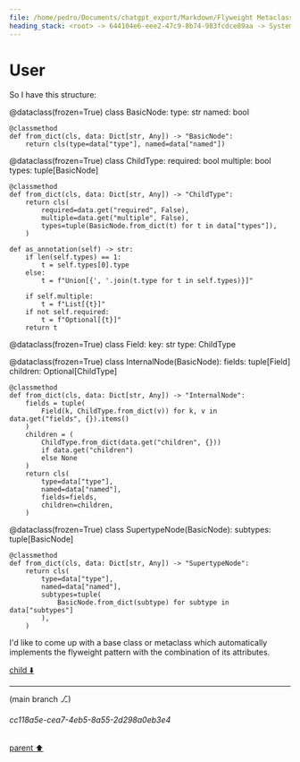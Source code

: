 ```yaml
---
file: /home/pedro/Documents/chatgpt_export/Markdown/Flyweight Metaclass for Models.md
heading_stack: <root> -> 644104e6-eee2-47c9-8b74-983fcdce89aa -> System -> c734da8b-007e-4793-a988-4ab6af4a8c7f -> System -> aaa21a84-fb1c-420d-a200-7e9ff8bd1dca -> User
---
```

# User

So I have this structure:



@dataclass(frozen=True)
class BasicNode:
    type: str
    named: bool

    @classmethod
    def from_dict(cls, data: Dict[str, Any]) -> "BasicNode":
        return cls(type=data["type"], named=data["named"])


@dataclass(frozen=True)
class ChildType:
    required: bool
    multiple: bool
    types: tuple[BasicNode]

    @classmethod
    def from_dict(cls, data: Dict[str, Any]) -> "ChildType":
        return cls(
            required=data.get("required", False),
            multiple=data.get("multiple", False),
            types=tuple(BasicNode.from_dict(t) for t in data["types"]),
        )

    def as_annotation(self) -> str:
        if len(self.types) == 1:
            t = self.types[0].type
        else:
            t = f"Union[{', '.join(t.type for t in self.types)}]"

        if self.multiple:
            t = f"List[{t}]"
        if not self.required:
            t = f"Optional[{t}]"
        return t


@dataclass(frozen=True)
class Field:
    key: str
    type: ChildType


@dataclass(frozen=True)
class InternalNode(BasicNode):
    fields: tuple[Field]
    children: Optional[ChildType]

    @classmethod
    def from_dict(cls, data: Dict[str, Any]) -> "InternalNode":
        fields = tuple(
            Field(k, ChildType.from_dict(v)) for k, v in data.get("fields", {}).items()
        )
        children = (
            ChildType.from_dict(data.get("children", {}))
            if data.get("children")
            else None
        )
        return cls(
            type=data["type"],
            named=data["named"],
            fields=fields,
            children=children,
        )


@dataclass(frozen=True)
class SupertypeNode(BasicNode):
    subtypes: tuple[BasicNode]

    @classmethod
    def from_dict(cls, data: Dict[str, Any]) -> "SupertypeNode":
        return cls(
            type=data["type"],
            named=data["named"],
            subtypes=tuple(
                BasicNode.from_dict(subtype) for subtype in data["subtypes"]
            ),
        )


I'd like to come up with a base class or metaclass which automatically implements the flyweight pattern with the combination of its attributes.

[child ⬇️](#cc118a5e-cea7-4eb5-8a55-2d298a0eb3e4)

---

(main branch ⎇)
###### cc118a5e-cea7-4eb5-8a55-2d298a0eb3e4
[parent ⬆️](#aaa21a84-fb1c-420d-a200-7e9ff8bd1dca)
